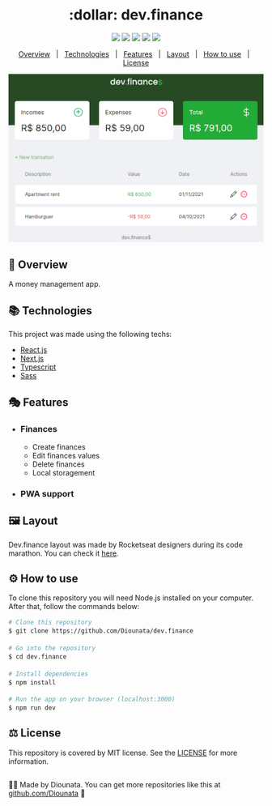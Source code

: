 <h1 align='center'> :dollar: dev.finance </h1>

<p align='center'>
<img src='https://img.shields.io/github/repo-size/Diounata/dev.finance?style=for-the-badge' />
<img src='https://img.shields.io/github/languages/count/Diounata/dev.finance?style=for-the-badge' />
<img src='https://img.shields.io/github/forks/Diounata/dev.finance?style=for-the-badge' />
<img src='https://img.shields.io/bitbucket/issues/Diounata/dev.finance?style=for-the-badge' />
<img src='https://img.shields.io/github/license/Diounata/dev.finance?style=for-the-badge' />
</p>

<p align='center'>
<a href='#dart-overview'>Overview</a> &nbsp; | &nbsp; <a href='#books-technologies'>Technologies</a> &nbsp; | &nbsp; <a href='#performing_arts-features'>Features</a> &nbsp; | &nbsp; <a href='#%EF%B8%8F-layout'>Layout</a> &nbsp; | &nbsp; <a href='#gear-how-to-use'>How to use</a> &nbsp; | &nbsp; <a href='#balance_scale-license'>License</a> 
</p>

<p align='center'>
<img src="https://github.com/Diounata/dev.finance/blob/main/.github/app.png" alt="App image" />
</p>
 
## :dart: Overview
<p>
A money management app.
</p>

## :books: Technologies

This project was made using the following techs:

-   [React.js](https://reactjs.org/)
-   [Next.js](https://nextjs.org/)
-   [Typescript](https://www.typescriptlang.org/)
-   [Sass](https://sass-lang.com/)

## :performing_arts: Features

-   ### Finances

    -   Create finances
    -   Edit finances values
    -   Delete finances
    -   Local storagement

-   ### PWA support

## 🖼️ Layout

Dev.finance layout was made by Rocketseat designers during its code marathon. You can check it <a href='https://www.figma.com/file/7Vu9DzUaCZIV4nibzkjgB4/dev.finance%24-Maratona-Discover/duplicate?node-id=0%3A1'>here</a>.

## :gear: How to use

To clone this repository you will need Node.js installed on your computer. After that, follow the commands below:

```bash
# Clone this repository
$ git clone https://github.com/Diounata/dev.finance

# Go into the repository
$ cd dev.finance

# Install dependencies
$ npm install

# Run the app on your browser (localhost:3000)
$ npm run dev
```

## :balance_scale: License

This repository is covered by MIT license. See the <a href='https://github.com/Diounata/dev.finance/blob/main/LICENSE'>LICENSE</a> for more information.

##

:man_technologist: Made by Diounata. You can get more repositories like this at <a href='https://github.com/Diounata'>github.com/Diounata</a> :rocket:
